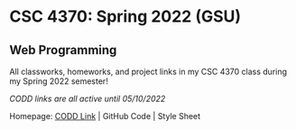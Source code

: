 # CSC 4370: Spring 2022 (GSU)
## Web Programming

All classworks, homeworks, and project links in my CSC 4370 class during my Spring 2022 semester!

*CODD links are all active until 05/10/2022*

Homepage: [CODD Link](https://codd.cs.gsu.edu/~vdo10/home.html) | GitHub Code | Style Sheet
